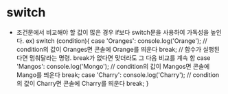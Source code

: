# switch
- 조건문에서 비교해야 할 값이 많은 경우 if보다 switch문을 사용하여 가독성을 높인다.
    ex)
    switch (condition){
        case 'Oranges':
            console.log('Orange'); // condition의 값이 Oranges면 콘솔에 Orange를 띄운다
            break; // 함수가 실행된다면 멈춰달라는 명령. break가 없다면 맞더라도 그 다음 비교를 계속 함
        case 'Mangos':
            console.log('Mongo'); // condition의 값이 Mangos면 콘솔에 Mango를 띄운다
            break;
        case 'Charry':
            console.log('Charry'); // condition의 값이 Charry면 콘솔에 Charry를 띄운다
            break;
    }